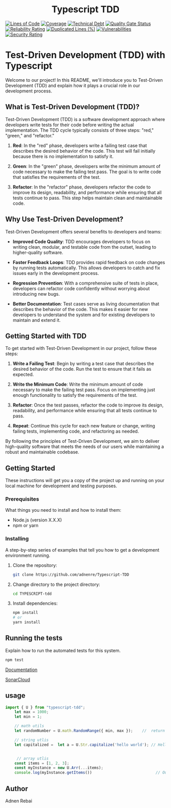 <h1 style="text-align: center;">Typescript TDD</h1>

[![Lines of Code](https://sonarcloud.io/api/project_badges/measure?project=adnenre_Typescript-TDD&metric=ncloc)](https://sonarcloud.io/summary/new_code?id=adnenre_Typescript-TDD) [![Coverage](https://sonarcloud.io/api/project_badges/measure?project=adnenre_Typescript-TDD&metric=coverage)](https://sonarcloud.io/summary/new_code?id=adnenre_Typescript-TDD) [![Technical Debt](https://sonarcloud.io/api/project_badges/measure?project=adnenre_Typescript-TDD&metric=sqale_index)](https://sonarcloud.io/summary/new_code?id=adnenre_Typescript-TDD) [![Quality Gate Status](https://sonarcloud.io/api/project_badges/measure?project=adnenre_Typescript-TDD&metric=alert_status)](https://sonarcloud.io/summary/new_code?id=adnenre_Typescript-TDD) [![Reliability Rating](https://sonarcloud.io/api/project_badges/measure?project=adnenre_Typescript-TDD&metric=reliability_rating)](https://sonarcloud.io/summary/new_code?id=adnenre_Typescript-TDD) [![Duplicated Lines (%)](https://sonarcloud.io/api/project_badges/measure?project=adnenre_Typescript-TDD&metric=duplicated_lines_density)](https://sonarcloud.io/summary/new_code?id=adnenre_Typescript-TDD) [![Vulnerabilities](https://sonarcloud.io/api/project_badges/measure?project=adnenre_Typescript-TDD&metric=vulnerabilities)](https://sonarcloud.io/summary/new_code?id=adnenre_Typescript-TDD) [![Security Rating](https://sonarcloud.io/api/project_badges/measure?project=adnenre_Typescript-TDD&metric=security_rating)](https://sonarcloud.io/summary/new_code?id=adnenre_Typescript-TDD)

# Test-Driven Development (TDD) with Typescript

Welcome to our project! In this README, we'll introduce you to Test-Driven Development (TDD) and explain how it plays a crucial role in our development process.

## What is Test-Driven Development (TDD)?

Test-Driven Development (TDD) is a software development approach where developers write tests for their code before writing the actual implementation. The TDD cycle typically consists of three steps: "red," "green," and "refactor."

1. **Red**: In the "red" phase, developers write a failing test case that describes the desired behavior of the code. This test will fail initially because there is no implementation to satisfy it.

2. **Green**: In the "green" phase, developers write the minimum amount of code necessary to make the failing test pass. The goal is to write code that satisfies the requirements of the test.

3. **Refactor**: In the "refactor" phase, developers refactor the code to improve its design, readability, and performance while ensuring that all tests continue to pass. This step helps maintain clean and maintainable code.

## Why Use Test-Driven Development?

Test-Driven Development offers several benefits to developers and teams:

- **Improved Code Quality**: TDD encourages developers to focus on writing clean, modular, and testable code from the outset, leading to higher-quality software.

- **Faster Feedback Loops**: TDD provides rapid feedback on code changes by running tests automatically. This allows developers to catch and fix issues early in the development process.

- **Regression Prevention**: With a comprehensive suite of tests in place, developers can refactor code confidently without worrying about introducing new bugs.

- **Better Documentation**: Test cases serve as living documentation that describes the behavior of the code. This makes it easier for new developers to understand the system and for existing developers to maintain and extend it.

## Getting Started with TDD

To get started with Test-Driven Development in our project, follow these steps:

1. **Write a Failing Test**: Begin by writing a test case that describes the desired behavior of the code. Run the test to ensure that it fails as expected.

2. **Write the Minimum Code**: Write the minimum amount of code necessary to make the failing test pass. Focus on implementing just enough functionality to satisfy the requirements of the test.

3. **Refactor**: Once the test passes, refactor the code to improve its design, readability, and performance while ensuring that all tests continue to pass.

4. **Repeat**: Continue this cycle for each new feature or change, writing failing tests, implementing code, and refactoring as needed.

By following the principles of Test-Driven Development, we aim to deliver high-quality software that meets the needs of our users while maintaining a robust and maintainable codebase.

## Getting Started

These instructions will get you a copy of the project up and running on your local machine for development and testing purposes.

### Prerequisites

What things you need to install and how to install them:

- Node.js (version X.X.X)
- npm or yarn

### Installing

A step-by-step series of examples that tell you how to get a development environment running.

1. Clone the repository:

   ```bash
   git clone https://github.com/adnenre/Typescript-TDD
   ```

2. Change directory to the project directory:

   ```bash
   cd TYPESCRIPT-tdd
   ```

3. Install dependencies:

   ```bash
   npm install
   # or
   yarn install
   ```

## Running the tests

Explain how to run the automated tests for this system.

```bash
npm test
```

[Documentation](https://adnenre.github.io/Typescript-TDD/docs)

[SonarCloud](https://sonarcloud.io/summary/new_code?id=adnenre_Typescript-TDD)

## usage

```js
import { U } from "typescript-tdd";
    let max = 1000;
    let min = 1;

    // math utils
    let randomNumber = U.math.RandomRange({ min, max });    //  return number between min and max

    // string utlis
    let capitalized =  let a = U.Str.capitalize('hello world'); // Hello World


     // array utlis
    const items = [1, 2, 3];
    const myInstance = new U.Arr(...items);
    console.log(myInstance.getItems())                            // Output : [1, 2, 3]

```

## Author

Adnen Rebai

